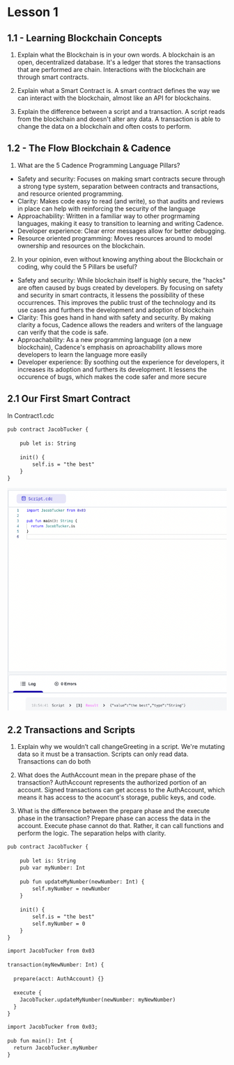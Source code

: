 # Lesson 1

## 1.1 - Learning Blockchain Concepts

1. Explain what the Blockchain is in your own words.
A blockchain is an open, decentralized database. It's a ledger that stores the transactions that are performed are chain.
Interactions with the blockchain are through smart contracts.

2. Explain what a Smart Contract is.
A smart contract defines the way we can interact with the blockchain, almost like an API for blockchains.

3. Explain the difference between a script and a transaction.
A script reads from the blockchain and doesn't alter any data.
A transaction is able to change the data on a blockchain and often costs to perform.

## 1.2 - The Flow Blockchain & Cadence

1. What are the 5 Cadence Programming Language Pillars?

- Safety and security: Focuses on making smart contracts secure through a strong type system, separation between contracts and transactions, and resource oriented programming.
- Clarity: Makes code easy to read (and write), so that audits and reviews in place can help with reinforcing the security of the language
- Approachability: Written in a familiar way to other progrmaming languages, making it easy to transition to learning and writing Cadence.
- Developer experience: Clear error messages allow for better debugging.
- Resource oriented programming: Moves resources around to model ownership and resources on the blockchain.

2. In your opinion, even without knowing anything about the Blockchain or coding, why could the 5 Pillars be useful?

- Safety and security: While blockchain itself is highly secure, the "hacks" are often caused by bugs created by developers. By focusing on safety and security in smart contracts, it lessens the possibility of these occurrences. This improves the public trust of the technology and its use cases and furthers the development and adoption of blockchain
- Clarity: This goes hand in hand with safety and security. By making clarity a focus, Cadence allows the readers and writers of the language can verify that the code is safe.
- Approachability: As a new programming language (on a new blockchain), Cadence's emphasis on aproachability allows more developers to learn the language more easily
- Developer experience: By soothing out the experience for developers, it increases its adoption and furthers its development. It lessens the occurence of bugs, which makes the code safer and more secure

## 2.1 Our First Smart Contract

In Contract1.cdc

```
pub contract JacobTucker {
    
    pub let is: String 

    init() {
        self.is = "the best"
    }
}
```

![See 2-1.png](2-1.png "jacob-tucker-is-the-best")

## 2.2 Transactions and Scripts 

1. Explain why we wouldn’t call changeGreeting in a script.
We're mutating data so it must be a transaction. Scripts can only read data. Transactions can do both

2. What does the AuthAccount mean in the prepare phase of the transaction?
AuthAccount represents the authorized portion of an account. Signed transactions can get access to the AuthAccount, which means it has access to the acocunt's storage, public keys, and code. 

3. What is the difference between the prepare phase and the execute phase in the transaction?
Prepare phase can access the data in the account. Execute phase cannot do that. Rather, it can call functions and perform the logic. The separation helps with clarity.

```
pub contract JacobTucker {
    
    pub let is: String 
    pub var myNumber: Int

    pub fun updateMyNumber(newNumber: Int) {
        self.myNumber = newNumber
    }

    init() {
        self.is = "the best"
        self.myNumber = 0
    }
}
```


```
import JacobTucker from 0x03

transaction(myNewNumber: Int) {

  prepare(acct: AuthAccount) {}

  execute {
    JacobTucker.updateMyNumber(newNumber: myNewNumber)
  }
}

```



```
import JacobTucker from 0x03;

pub fun main(): Int {
  return JacobTucker.myNumber
}

```